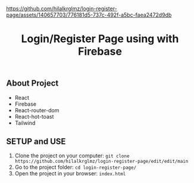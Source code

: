 


https://github.com/hilalkrglmz/login-register-page/assets/140657703/776181d5-737c-492f-a5bc-faea2472d9db



<!DOCTYPE html>
<html lang="en">
<head>
    <meta charset="UTF-8">
    <meta name="viewport" content="width=device-width, initial-scale=1.0">
</head>
<body>
    <header>
        <h1>Login/Register Page using with Firebase</h1>
    </header>
    <div class="container">
        <h2>About Project</h2>
            <ul>
                <li>React</li>
                <li>Firebase</li>
                <li>React-router-dom</li>
                <li>React-hot-toast</li>
                <li>Tailwind</li>
                </ul>
            <h2>SETUP and USE</h2>
        <ol>
            <li>Clone the project on your computer: <code>git clone https://github.com/hilalkrglmz/login-register-page/edit/edit/main</code></li>
            <li>Go to the project folder: <code>cd login-register-page/</code></li>
            <li>Open the project in your browser: <code>index.html</code></li>
        </ol>
    </div>
</body>
</html>
